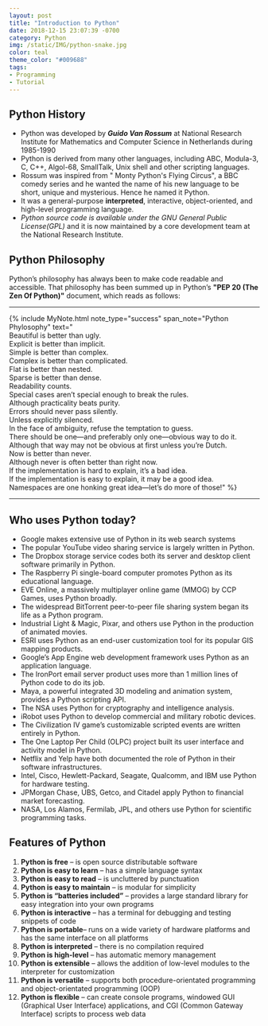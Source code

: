 ```yaml
---
layout: post
title: "Introduction to Python"
date: 2018-12-15 23:07:39 -0700
category: Python
img: /static/IMG/python-snake.jpg
color: teal
theme_color: "#009688"
tags: 
- Programming
- Tutorial
---
```


## Python History

- Python was developed by **_Guido Van Rossum_** at National Research Institute for Mathematics and Computer Science in Netherlands during 1985-1990
- Python is derived from many other languages, including ABC, Modula-3, C, C++, Algol-68, SmallTalk, Unix shell and other scripting languages.
- Rossum was inspired from " Monty Python's Flying Circus", a BBC comedy series and he wanted the name of his new language to be short, unique and mysterious. Hence he named it Python.
- It was a general-purpose **interpreted**, interactive, object-oriented, and high-level programming language.
- _Python source code is available under the GNU General Public License(GPL)_ and it is now maintained by a core development team at the National Research Institute.

## Python Philosophy

Python’s philosophy has always been to make code readable and accessible. That philosophy has been summed up in Python’s **"PEP 20 (The Zen Of Python)"** document, which reads as follows:

---

{% include MyNote.html note_type="success" span_note="Python Phylosophy"
text="<br />Beautiful is better than ugly.<br />
Explicit is better than implicit.<br />
Simple is better than complex.<br />
Complex is better than complicated.<br />
Flat is better than nested.<br />
Sparse is better than dense.<br />
Readability counts.<br />
Special cases aren’t special enough to break the rules.<br />
Although practicality beats purity.<br>
Errors should never pass silently.<br />
Unless explicitly silenced.<br />
In the face of ambiguity, refuse the temptation to guess.<br />
There should be one—and preferably only one—obvious way to do it.<br />
Although that way may not be obvious at first unless you’re Dutch.<br />
Now is better than never.<br />
Although never is often better than right now.<br />
If the implementation is hard to explain, it’s a bad idea.<br />
If the implementation is easy to explain, it may be a good idea.<br />
Namespaces are one honking great idea—let’s do more of those!" %}

---

## Who uses Python today?

- Google makes extensive use of Python in its web search systems
- The popular YouTube video sharing service is largely written in Python.
- The Dropbox storage service codes both its server and desktop client software primarily in Python.
- The Raspberry Pi single-board computer promotes Python as its educational language.
- EVE Online, a massively multiplayer online game (MMOG) by CCP Games, uses Python broadly.
- The widespread BitTorrent peer-to-peer file sharing system began its life as a Python program.
- Industrial Light & Magic, Pixar, and others use Python in the production of animated movies.
- ESRI uses Python as an end-user customization tool for its popular GIS mapping products.
- Google’s App Engine web development framework uses Python as an application language.
- The IronPort email server product uses more than 1 million lines of Python code to do its job.
- Maya, a powerful integrated 3D modeling and animation system, provides a Python scripting API.
- The NSA uses Python for cryptography and intelligence analysis.
- iRobot uses Python to develop commercial and military robotic devices.
- The Civilization IV game’s customizable scripted events are written entirely in Python.
- The One Laptop Per Child (OLPC) project built its user interface and activity model in Python.
- Netflix and Yelp have both documented the role of Python in their software infrastructures.
- Intel, Cisco, Hewlett-Packard, Seagate, Qualcomm, and IBM use Python for hardware testing.
- JPMorgan Chase, UBS, Getco, and Citadel apply Python to financial market forecasting.
- NASA, Los Alamos, Fermilab, JPL, and others use Python for scientific programming tasks.

## Features of Python
1. **Python is free** – is open source distributable software
2. **Python is easy to learn** – has a simple language syntax
3. **Python is easy to read** – is uncluttered by punctuation
4. **Python is easy to maintain** – is modular for simplicity
5. **Python is “batteries included”** – provides a large standard library for easy integration into your own programs
6. **Python is interactive** – has a terminal for debugging and testing snippets of code
7. **Python is portable**– runs on a wide variety of hardware platforms and has the same interface on all platforms
8. **Python is interpreted** – there is no compilation required
9. **Python is high-level** – has automatic memory management
10. **Python is extensible** – allows the addition of low-level modules to the interpreter for customization
11. **Python is versatile** – supports both procedure-orientated programming and object-orientated programming (OOP)
12. **Python is flexible** – can create console programs, windowed GUI (Graphical User Interface) applications, and CGI (Common Gateway Interface) scripts to process web data
